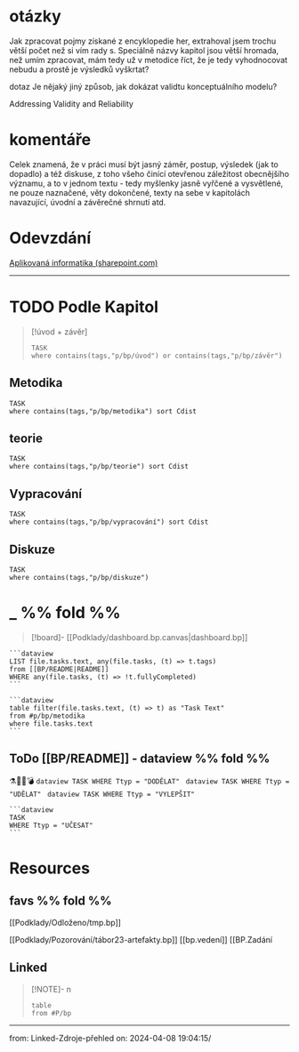 
# otázky
Jak zpracovat pojmy získané z encyklopedie her, extrahoval jsem trochu větší počet než si vím rady s. Speciálně názvy kapitol jsou větší hromada, než umím zpracovat, mám tedy už v metodice říct, že je tedy vyhodnocovat nebudu a prostě je výsledků vyškrtat? 


dotaz
Je nějaký jiný způsob, jak dokázat validtu konceptuálního modelu?

Addressing Validity and Reliability
# komentáře
Celek znamená, že v práci musí být jasný záměr, postup, výsledek (jak to dopadlo) a též diskuse, z toho všeho činící otevřenou záležitost obecnějšího významu, a to v jednom textu - tedy myšlenky jasně vyřčené a vysvětlené, ne pouze naznačené, věty dokončené, texty na sebe v kapitolách navazující, úvodní a závěrečné shrnutí atd.
# Odevzdání
[Aplikovaná informatika (sharepoint.com)](https://vse.sharepoint.com/sites/intranet-studenti-FIS/SitePages/Aplikovan%C3%A1-informatika.aspx)

---


# TODO Podle Kapitol
> [!úvod + závěr]
> ```dataview
> TASK
> where contains(tags,"p/bp/úvod") or contains(tags,"p/bp/závěr")
> ```

## Metodika
```dataview
TASK
where contains(tags,"p/bp/metodika") sort Cdist
```
    
## teorie

```dataview
TASK
where contains(tags,"p/bp/teorie") sort Cdist
```

## Vypracování
```dataview
TASK
where contains(tags,"p/bp/vypracování") sort Cdist
```

## Diskuze
```dataview
TASK
where contains(tags,"p/bp/diskuze")
```



	
# _ %% fold %% 
> [!board]-
> [[Podklady/dashboard.bp.canvas|dashboard.bp]]


    ```dataview
	LIST file.tasks.text, any(file.tasks, (t) => t.tags)
	from [[BP/README|README]]
	WHERE any(file.tasks, (t) => !t.fullyCompleted)
	```

	```dataview
	table filter(file.tasks.text, (t) => t) as "Task Text"
	from #p/bp/metodika
	where file.tasks.text
	```
	
## ToDo \[\[BP/README]] - dataview %% fold %% 
⚗️🧼🚧💣
	```dataview
	TASK
	WHERE Ttyp = "DODĚLAT"
	```
	```dataview
	TASK
	WHERE Ttyp = "UDĚLAT"
	```
	```dataview
	TASK
	WHERE Ttyp = "VYLEPŠIT"
	```
	
	```dataview
	TASK
	WHERE Ttyp = "UČESAT"
	```
# Resources
## favs %% fold %%
[[Podklady/Odloženo/tmp.bp]]

[[Podklady/Pozorování/tábor23-artefakty.bp]]
[[bp.vedení]]
[[BP.Zadání


## Linked  

> [!NOTE]- n
> ```dataview
> table
> from #P/bp 
> ```

___
from: Linked-Zdroje-přehled on: 2024-04-08 19:04:15/
